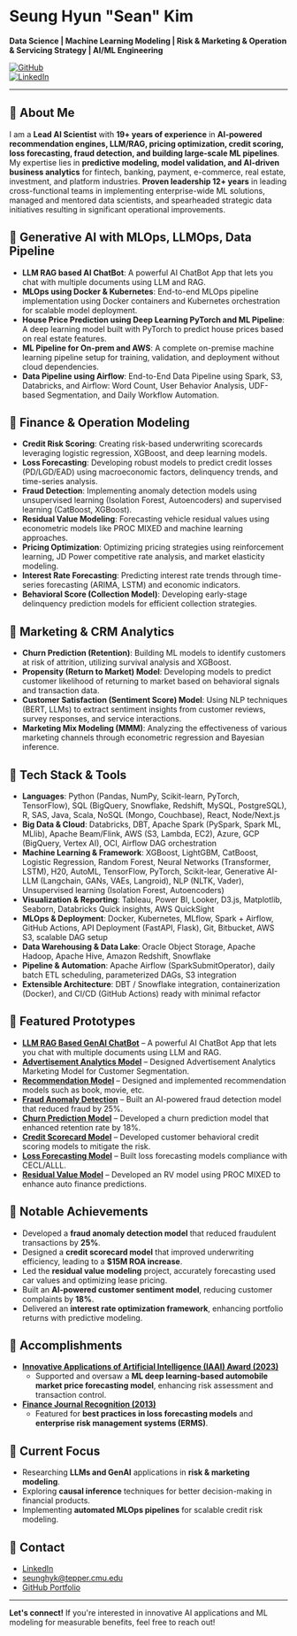 # Seung Hyun "Sean" Kim  
**Data Science | Machine Learning Modeling | Risk & Marketing & Operation & Servicing Strategy | AI/ML Engineering**  

[![GitHub](https://img.shields.io/badge/GitHub-seankim0-black?style=flat-square&logo=github)](https://github.com/seankim0)  
[![LinkedIn](https://img.shields.io/badge/LinkedIn-SeanKim-blue?style=flat-square&logo=linkedin)](https://www.linkedin.com/in/sean-seunghyun-kim/)  

---
## 🔹 About Me  
I am a **Lead AI Scientist** with **19+ years of experience** in **AI-powered recommendation engines, LLM/RAG, pricing optimization, credit scoring, loss forecasting, fraud detection, and building large-scale ML pipelines**. My expertise lies in **predictive modeling, model validation, and AI-driven business analytics** for fintech, banking, payment, e-commerce, real estate, investment, and platform industries. **Proven leadership 12+ years** in leading cross-functional teams in implementing enterprise-wide ML solutions, managed and mentored data scientists, and spearheaded strategic data initiatives resulting in significant operational improvements.

## 🔹 Generative AI with MLOps, LLMOps, Data Pipeline
- **LLM RAG based AI ChatBot**: A powerful AI ChatBot App that lets you chat with multiple documents using LLM and RAG.
- **MLOps using Docker & Kubernetes**: End-to-end MLOps pipeline implementation using Docker containers and Kubernetes orchestration for scalable model deployment.
- **House Price Prediction using Deep Learning PyTorch and ML Pipeline**: A deep learning model built with PyTorch to predict house prices based on real estate features.
- **ML Pipeline for On-prem and AWS**: A complete on-premise machine learning pipeline setup for training, validation, and deployment without cloud dependencies.
- **Data Pipeline using Airflow**: End-to-End Data Pipeline using Spark, S3, Databricks, and Airflow: Word Count, User Behavior Analysis, UDF-based Segmentation, and Daily Workflow Automation.

## 🔹 Finance & Operation Modeling
- **Credit Risk Scoring**: Creating risk-based underwriting scorecards leveraging logistic regression, XGBoost, and deep learning models.
- **Loss Forecasting**: Developing robust models to predict credit losses (PD/LGD/EAD) using macroeconomic factors, delinquency trends, and time-series analysis.
- **Fraud Detection**: Implementing anomaly detection models using unsupervised learning (Isolation Forest, Autoencoders) and supervised learning (CatBoost, XGBoost).
- **Residual Value Modeling**: Forecasting vehicle residual values using econometric models like PROC MIXED and machine learning approaches.
- **Pricing Optimization**: Optimizing pricing strategies using reinforcement learning, JD Power competitive rate analysis, and market elasticity modeling.
- **Interest Rate Forecasting**: Predicting interest rate trends through time-series forecasting (ARIMA, LSTM) and economic indicators.
- **Behavioral Score (Collection Model)**: Developing early-stage delinquency prediction models for efficient collection strategies.

## 🔹 Marketing & CRM Analytics
- **Churn Prediction (Retention)**: Building ML models to identify customers at risk of attrition, utilizing survival analysis and XGBoost.
- **Propensity (Return to Market) Model**: Developing models to predict customer likelihood of returning to market based on behavioral signals and transaction data.
- **Customer Satisfaction (Sentiment Score) Model**: Using NLP techniques (BERT, LLMs) to extract sentiment insights from customer reviews, survey responses, and service interactions.
- **Marketing Mix Modeling (MMM)**: Analyzing the effectiveness of various marketing channels through econometric regression and Bayesian inference.

## 🔹 Tech Stack & Tools
- **Languages**: Python (Pandas, NumPy, Scikit-learn, PyTorch, TensorFlow), SQL (BigQuery, Snowflake, Redshift, MySQL, PostgreSQL), R, SAS, Java, Scala, NoSQL (Mongo, Couchbase), React, Node/Next.js
- **Big Data & Cloud**: Databricks, DBT, Apache Spark (PySpark, Spark ML, MLlib), Apache Beam/Flink, AWS (S3, Lambda, EC2), Azure, GCP (BigQuery, Vertex AI), OCI, Airflow DAG orchestration
- **Machine Learning & Framework**: XGBoost, LightGBM, CatBoost, Logistic Regression, Random Forest, Neural Networks (Transformer, LSTM), H20, AutoML, TensorFlow, PyTorch, Scikit-lear, Generative AI-LLM (Langchain, GANs, VAEs, Langroid), NLP (NLTK, Vader), Unsupervised learning (Isolation Forest, Autoencoders)
- **Visualization & Reporting**: Tableau, Power BI, Looker, D3.js, Matplotlib, Seaborn, Databricks Quick insights, AWS QuickSight
- **MLOps & Deployment**: Docker, Kubernetes, MLflow, Spark + Airflow, GitHub Actions, API Deployment (FastAPI, Flask), Git, Bitbucket, AWS S3, scalable DAG setup
- **Data Warehousing & Data Lake**: Oracle Object Storage, Apache Hadoop, Apache Hive, Amazon Redshift, Snowflake
- **Pipeline & Automation**: Apache Airflow (SparkSubmitOperator), daily batch ETL scheduling, parameterized DAGs, S3 integration
- **Extensible Architecture**: DBT / Snowflake integration, containerization (Docker), and CI/CD (GitHub Actions) ready with minimal refactor

## 🔹 Featured Prototypes 
- **[LLM RAG Based GenAI ChatBot](https://github.com/seankim0/llm_rag_gen_ai_chatbot)** – A powerful AI ChatBot App that lets you chat with multiple documents using LLM and RAG.<br>
- **[Advertisement Analytics Model](https://github.com/seankim0/advertising_marketing)** – Designed Advertisement Analytics Marketing Model for Customer Segmentation.<br>
- **[Recommendation Model](https://github.com/seankim0/recommender_algorithm)** – Designed and implemented recommendation models such as book, movie, etc.<br>
- **[Fraud Anomaly Detection](https://github.com/seankim0/fraud_detection)** – Built an AI-powered fraud detection model that reduced fraud by 25%.<br>
- **[Churn Prediction Model](https://github.com/seankim0/churn_prediction)** – Developed a churn prediction model that enhanced retention rate by 18%.<br>
- **[Credit Scorecard Model](https://github.com/seankim0/credit_risk_scoring)** – Developed customer behavioral credit scoring models to mitigate the risk.<br>
- **[Loss Forecasting Model](#)** – Built loss forecasting models compliance with CECL/ALLL.<br>
- **[Residual Value Model](#)** – Developed an RV model using PROC MIXED to enhance auto finance predictions.<br>

## 🔹 Notable Achievements
- Developed a **fraud anomaly detection model** that reduced fraudulent transactions by **25%**.
- Designed a **credit scorecard model** that improved underwriting efficiency, leading to a **$15M ROA increase**.
- Led the **residual value modeling** project, accurately forecasting used car values and optimizing lease pricing.
- Built an **AI-powered customer sentiment model**, reducing customer complaints by **18%**.
- Delivered an **interest rate optimization framework**, enhancing portfolio returns with predictive modeling.

## 🔹 Accomplishments
- **[Innovative Applications of Artificial Intelligence (IAAI) Award (2023)](https://ojs.aaai.org/index.php/AAAI/article/view/26842)**  
  - Supported and oversaw a **ML deep learning-based automobile market price forecasting model**, enhancing risk assessment and transaction control.
- **[Finance Journal Recognition (2013)](https://news.mt.co.kr/mtview.php?no=2013020411389618394)**  
  - Featured for **best practices in loss forecasting models** and **enterprise risk management systems (ERMS)**.

## 🔹 Current Focus
- Researching **LLMs and GenAI** applications in **risk & marketing modeling**.
- Exploring **causal inference** techniques for better decision-making in financial products.
- Implementing **automated MLOps pipelines** for scalable credit risk modeling.

## 🔹 Contact  
- [LinkedIn](https://www.linkedin.com/in/sean-seunghyun-kim/)  
- seunghyk@tepper.cmu.edu  
- [GitHub Portfolio](https://github.com/seankim0)  

---

**Let's connect!** If you're interested in innovative AI applications and ML modeling for measurable benefits, feel free to reach out!


